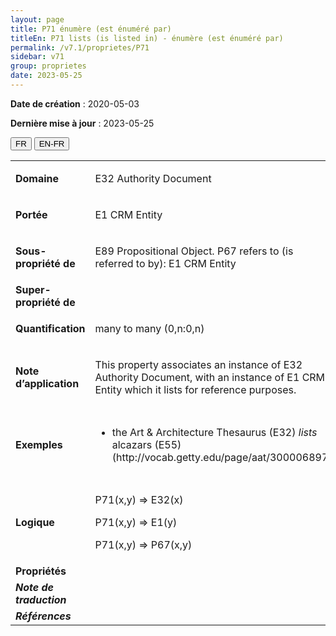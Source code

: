 ```yaml
---
layout: page
title: P71 énumère (est énuméré par)
titleEn: P71 lists (is listed in) - énumère (est énuméré par)
permalink: /v7.1/proprietes/P71
sidebar: v71
group: proprietes
date: 2023-05-25
---
```


**Date de création** : 2020-05-03

**Dernière mise à jour** : 2023-05-25

<div class="lang-buttons">
 <button id="fr" class="activate">FR</button>
 <button id="en-fr">EN-FR</button>
</div>

<table>
<tbody>
<tr>
<td><strong>Domaine</strong></td>
<td class="en">
<p>E32 Authority Document</p>
</td>
<td>
<p><code class="language-plaintext highlighter-rouge">E32_Document_de_référence</code></p>
</td>
</tr>
<tr>
<td><strong>Portée</strong></td>
<td class="en">
<p>E1 CRM Entity</p>
</td>
<td>
<p><code class="language-plaintext highlighter-rouge">E1_Entité_CRM</code></p>
</td>
</tr>
<tr>
<td><strong>Sous-propriété de</strong></td>
<td class="en">
<p>E89 Propositional Object. P67 refers to (is referred to by): E1 CRM Entity</p>
</td>
<td>
<p><code class="language-plaintext highlighter-rouge">E89_Objet_propositionnel</code>. <code class="language-plaintext highlighter-rouge">P67_renvoie_à (fait_l’objet_d’un_renvoi_par)</code> : <code class="language-plaintext highlighter-rouge">E1_Entité_CRM</code></p>
</td>
</tr>
<tr>
<td><strong>Super-propriété de</strong></td>
<td class="en">
</td>
<td>
</td>
</tr>
<tr>
<td><strong>Quantification</strong></td>
<td class="en">
<p>many to many (0,n:0,n)</p>
</td>
<td>
<p>plusieurs à plusieurs (0,n:0,n)</p>
</td>
</tr>
<tr>
<td><strong>Note d’application</strong></td>
<td class="en">
<p>This property associates an instance of E32 Authority Document, with an instance of E1 CRM Entity which it lists for reference purposes.</p>
</td>
<td>
<p>Cette propriété associe une instance de <code class="language-plaintext highlighter-rouge">E32_Document_de_référence</code> à une instance de <code class="language-plaintext highlighter-rouge">E1_Entité_CRM</code> énumérée à des fins de référence. </p>
</td>
</tr>
<tr>
<td><strong>Exemples</strong></td>
<td class="en">
<ul>
<li><p>the Art & Architecture Thesaurus (E32) <em>lists</em> alcazars (E55) (http://vocab.getty.edu/page/aat/300006897)</p>
</li>
</ul>
</td>
<td>
<ul>
<li><p>Le Art & Architecture Thesaurus (<code class="language-plaintext highlighter-rouge">E32_Document_de_référence</code>) énumère (<code class="language-plaintext highlighter-rouge">P71_énumère</code>) des alcazars (<code class="language-plaintext highlighter-rouge">E55_Type</code>) (http://vocab.getty.edu/page/aat/300006897)</p>
</li>
</ul>
</td>
</tr>
<tr>
<td><strong>Logique</strong></td>
<td class="en">
<p>P71(x,y) ⇒ E32(x)</p>
<p>P71(x,y) ⇒ E1(y)</p>
<p>P71(x,y) ⇒ P67(x,y)</p>
</td>
<td>
<p>P71(x,y) ⇒ E32(x)</p>
<p>P71(x,y) ⇒ E1(y)</p>
<p>P71(x,y) ⇒ P67(x,y)</p>
</td>
</tr>
<tr>
<td><strong>Propriétés</strong></td>
<td class="en">
</td>
<td>
</td>
</tr>
<tr>
<td><strong><em>Note de traduction</em></strong></td>
<td colspan="2">
</td>
</tr>
<tr>
<td><strong><em>Références</em></strong></td>
<td colspan="2">
</td>
</tr>
</tbody>
</table>
